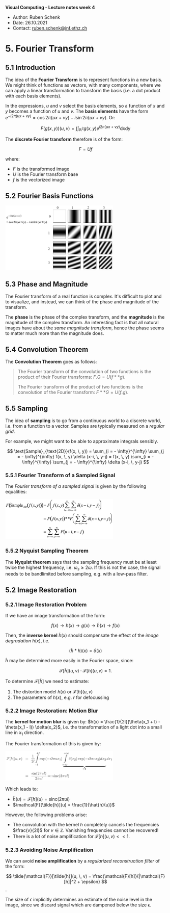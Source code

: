 **Visual Computing - Lecture notes week 4**

- Author: Ruben Schenk
- Date: 26.10.2021
- Contact: ruben.schenk@inf.ethz.ch

# 5. Fourier Transform

## 5.1 Introduction

The idea of the **Fourier Transform** is to represent functions in a new basis. We might think of functions as vectors, with many components, where we can apply a linear transformation to transform the basis (i.e. a dot product with each basis elements).

In the expressions, $u$ and $v$ select the basis elements, so a function of $x$ and $y$ becomes a function of $u$ and $v$. The **basis elements** have the form $e^{-i2 \pi (ux + vy)} = \cos 2 \pi (ux + vy) - i \sin 2 \pi (ux + vy)$. Or:

$$
F(g(x, \, y))(u, \, v) = \int \int_{\mathbb{R}^2} g(x, \, y)e^{i2 \pi (ux + vy)}\text{d}x \text{dy}
$$

The **discrete Fourier transform** therefore is of the form:

$$
F = Uf
$$

where:

- $F$ is the transformed image
- $U$ is the Fourier transform base
- $f$ is the vectorized image

## 5.2 Fourier Basis Functions

<img src="./Figures/VisComp_Fig4-1.PNG" style="zoom: 33%;" />

## 5.3 Phase and Magnitude

The Fourier transform of a real function is complex. It's difficult to plot and to visualize, and instead, we can think of the phase and magnitude of the transform.

The **phase** is the phase of the complex transform, and the **magnitude** is the magnitude of the complex transform. An interesting fact is that all natural images have about the _same magnitude transform_, hence the phase seems to matter much more than the magnitude does.

## 5.4 Convolution Theorem

The **Convolution Theorem** goes as follows:

> The Fourier transform of the convolution of two functions is the product of their Fourier transforms: $F.G = U(f**g)$.
>
> The Fourier transform of the product of two functions is the convolution of the Fourier transform: $F**G = U(f.g)$.

## 5.5 Sampling

The idea of **sampling** is to go from a continuous world to a discrete world, i.e. from a function to a vector. Samples are typically measured on a _regular grid_.

For example, we might want to be able to approximate integrals sensibly.

$$
\text{Sample}_{\text{2D}}(f(x, \, y)) = \sum_{i = - \infty}^{\infty} \sum_{j = - \infty}^{\infty} f(x, \, y) \delta (x-i, \, y-j) = f(x, \, y) \sum_{i = - \infty}^{\infty} \sum_{j = - \infty}^{\infty} \delta (x-i, \, y-j)
$$

### 5.5.1 Fourier Transform of a Sampled Signal

The _Fourier transform of a sampled signal_ is given by the following equalities:

<img src="./Figures/VisComp_Fig4-2.PNG" style="zoom:33%;" />

### 5.5.2 Nyquist Sampling Theorem

The **Nyquist theorem** says that the sampling frequency must be at least twice the highest frequency, i.e. $\omega_s \geq 2 \omega$. If this is not the case, the signal needs to be bandlimited before sampling, e.g. with a low-pass filter.

## 5.2 Image Restoration

### 5.2.1 Image Restoration Problem

If we have an image transformation of the form:

$$
f(x) \to h(x) \to g(x) \to \tilde{h}(x) \to f(x)
$$

Then, the **inverse kernel** $\tilde{h}(x)$ should compensate the effect of the _image degradation_ $h(x)$, i.e.

$$
(\tilde{h} * h)(x) = \delta(x)
$$

$\tilde{h}$ may be determined more easily in the Fourier space, since:

$$
\mathcal{F}[\tilde{h}](u, \, v) \cdot \mathcal{F}[h](u, \, v) = 1.
$$

To determine $\mathcal{F}[\tilde{h}]$ we need to estimate:

1. The distortion model $h(x)$ or $\mathcal{F}[h](u, \, v)$
2. The parameters of $h(x)$, e.g. $r$ for defocussing

### 5.2.2 Image Restoration: Motion Blur

The **kernel for motion blur** is given by: $h(x) = \frac{1}{2l}(\theta(x_1 + l) - \theta(x_1 - l)) \delta(x_2)$, i.e. the transformation of a light dot into a small line in $x_1$ direction.

The Fourier transformation of this is given by:

<img src="./Figures/VisComp_Fig4-3.PNG" style="zoom:33%;" />

Which leads to:

- $\hat{h}(u) = \mathcal{F}[h](u) = \text{sinc}(2 \pi ul)$
- $\mathcal{F}[\tilde{h}](u) = \frac{1}{\hat{h}(u)}$

However, the following problems arise:

- The convolution with the kernel $h$ completely cancels the frequencies $\frac{v}{2l}$ for $v \in \mathbb{Z}$. Vanishing frequencies cannot be recovered!
- There is a lot of noise amplification for $\mathcal{F}[h](u, \, v) << 1$.

### 5.2.3 Avoiding Noise Amplification

We can avoid **noise amplification** by a _regularized reconstruction filter_ of the form:

$$
\tilde{\mathcal{F}}[\tilde{h}](u, \, v) = \frac{\mathcal{F}[h]}{|\mathcal{F}[h]|^2 + \epsilon}
$$.

The size of $\epsilon$ implicitly determines an estimate of the noise level in the image, since we discard signal which are dampened below the size $\epsilon$.
